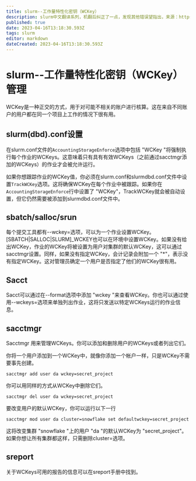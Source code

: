 ```yaml
---
title: slurm--工作量特性化密钥（WCKey）
description: slurm中文翻译系列，机翻后纠正了一点，发现其他错误望指出，来源：https://github.com/SchedMD/slurm/blob/master/doc/html/wckey.shtml
published: true
date: 2023-04-16T13:18:30.593Z
tags: slurm
editor: markdown
dateCreated: 2023-04-16T13:18:30.593Z
---
```


# slurm--工作量特性化密钥（WCKey）管理

WCKey是一种正交的方式，用于对可能不相关的账户进行核算。这在来自不同账户的用户都在同一个项目上工作的情况下很有用。

## slurm(dbd).conf设置

在slurm.conf文件的`AccountingStorageEnforce`选项中包括 "WCKey "将强制执行每个作业的WCKeys。这意味着只有具有有效WCKeys（之前通过sacctmgr添加的WCKeys）的作业才会被允许运行。

如果你想跟踪作业的WCKey值，你必须在slurm.conf和slurmdbd.conf文件中设置`TrackWCKey`选项。这将确保WCKey在每个作业中被跟踪。如果你在`AccountingStorageEnforce`行中设置了 "WCKey"，TrackWCKey就会被自动设置，但它仍然需要被添加到slurmdbd.conf文件中。

## sbatch/salloc/srun

每个提交工具都有--wckey=选项，可以为一个作业设置WCKey。[SBATCH|SALLOC|SLURM]_WCKEY也可以在环境中设置WCKey。如果没有给出WCKey，作业的WCKey将被设置为用户对集群的默认WCKey，这可以通过sacctmgr设置。同样，如果没有指定WCKey，会计记录会附加一个 "*"，表示没有指定WCKey。这对管理员确定一个用户是否指定了他们的WCKey很有用。

## Sacct

Sacct可以通过在--format选项中添加 "wckey "来查看WCKey。你也可以通过使用--wckeys=选项来单独列出作业，这将只发送以特定WCKeys运行的作业信息。

## sacctmgr

Sacctmgr 用来管理WCKeys。你可以添加和删除用户的WCKeys或者列出它们。

你将一个用户添加到一个WCKey中，就像你添加一个帐户一样，只是WCKey不需要事先创建。

```
sacctmgr add user da wckey=secret_project
```

你可以用同样的方式从WCKey中删除它们。

```
sacctmgr del user da wckey=secret_project
```

要改变用户的默认WCKey，你可以运行以下一行

```
sacctmgr mod user da cluster=snowflake set defaultwckey=secret_project
```

这将改变集群 "snowflake "上的用户 "da "的默认WCKey为 "secret_project"。如果你想让所有集群都这样，只需删除cluster=选项。

## sreport

关于WCKeys可用的报告的信息可以在sreport手册中找到。